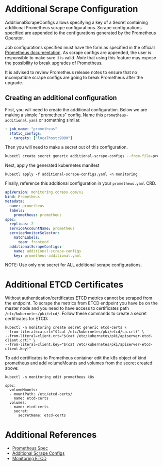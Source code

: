 # Additional Scrape Configuration

AdditionalScrapeConfigs allows specifying a key of a Secret containing
additional Prometheus scrape configurations. Scrape configurations specified
are appended to the configurations generated by the Prometheus Operator.

Job configurations specified must have the form as specified in the official
[Prometheus documentation](https://prometheus.io/docs/prometheus/latest/configuration/configuration/#scrape_config).
As scrape configs are appended, the user is responsible to make sure it is
valid. *Note* that using this feature may expose the possibility to break
upgrades of Prometheus.

It is advised to review Prometheus release notes to ensure that no incompatible
scrape configs are going to break Prometheus after the upgrade.

## Creating an additional configuration

First, you will need to create the additional configuration.
Below we are making a simple "prometheus" config. Name this
`prometheus-additional.yaml` or something similar.

```yaml
- job_name: "prometheus"
  static_configs:
  - targets: ["localhost:9090"]
```

Then you will need to make a secret out of this configuration.

```sh
kubectl create secret generic additional-scrape-configs --from-file=prometheus-additional.yaml --dry-run=client -oyaml > additional-scrape-configs.yaml
```

Next, apply the generated kubernetes manifest

```
kubectl apply -f additional-scrape-configs.yaml -n monitoring
```

Finally, reference this additional configuration in your `prometheus.yaml` CRD.

```yaml
apiVersion: monitoring.coreos.com/v1
kind: Prometheus
metadata:
  name: prometheus
  labels:
    prometheus: prometheus
spec:
  replicas: 2
  serviceAccountName: prometheus
  serviceMonitorSelector:
    matchLabels:
      team: frontend
  additionalScrapeConfigs:
    name: additional-scrape-configs
    key: prometheus-additional.yaml
```

NOTE: Use only one secret for ALL additional scrape configurations.

# Additional ETCD Certificates

Without authentication/certificates ETCD metrics cannot be scraped from the endpoint. To scrape the metrics from ETCD endpoint you have be on the master node and you need to have access to certificates path `/etc/kubernetes/pki/etcd/`. Follow these commands to create a secret certificates for ETCD:
```
kubectl -n monitoring create secret generic etcd-certs \
--from-literal=ca.crt="$(cat /etc/kubernetes/pki/etcd/ca.crt)" \
--from-literal=client.crt="$(cat /etc/kubernetes/pki/apiserver-etcd-client.crt)" \
--from-literal=client.key="$(cat /etc/kubernetes/pki/apiserver-etcd-client.key)"
```

To add certificates to Prometheus container edit the k8s object of kind prometheus and add volumeMounts and volumes from the secret created above:
```
kubectl -n monitoring edit prometheus k8s
```

```
spec:
  volumeMounts:
  - mountPath: /etc/etcd-certs/
    name: etcd-certs
  volumes:
  - name: etcd-certs
    secret:
      secretName: etcd-certs
```

# Additional References

* [Prometheus Spec](api.md#monitoring.coreos.com/v1.PrometheusSpec)
* [Additional Scrape Configs](../example/additional-scrape-configs)
* [Monitoring ETCD](https://hemanth-penmetcha.medium.com/monitoring-etcd-with-prometheus-operator-b9cd8eaff719)
